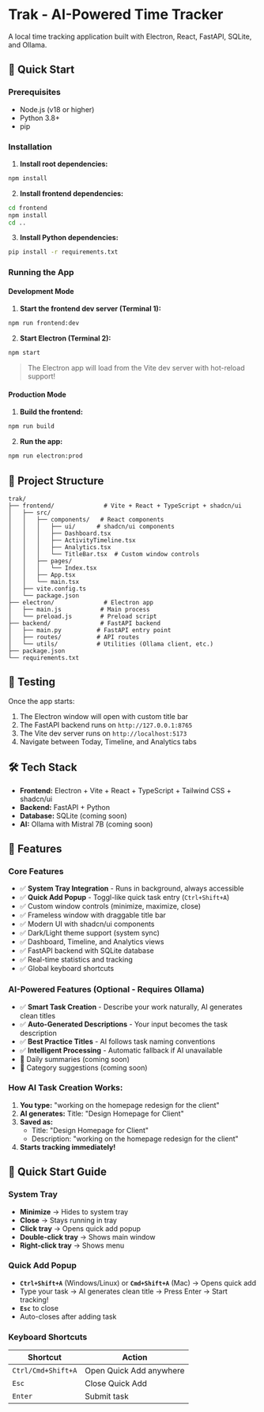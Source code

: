 # Trak - AI-Powered Time Tracker

A local time tracking application built with Electron, React, FastAPI, SQLite, and Ollama.

## 🚀 Quick Start

### Prerequisites
- Node.js (v18 or higher)
- Python 3.8+
- pip

### Installation

1. **Install root dependencies:**
```bash
npm install
```

2. **Install frontend dependencies:**
```bash
cd frontend
npm install
cd ..
```

3. **Install Python dependencies:**
```bash
pip install -r requirements.txt
```

### Running the App

#### Development Mode

1. **Start the frontend dev server (Terminal 1):**
```bash
npm run frontend:dev
```

2. **Start Electron (Terminal 2):**
```bash
npm start
```

> The Electron app will load from the Vite dev server with hot-reload support!

#### Production Mode

1. **Build the frontend:**
```bash
npm run build
```

2. **Run the app:**
```bash
npm run electron:prod
```

## 📁 Project Structure

```
trak/
├── frontend/              # Vite + React + TypeScript + shadcn/ui
│   ├── src/
│   │   ├── components/   # React components
│   │   │   ├── ui/      # shadcn/ui components
│   │   │   ├── Dashboard.tsx
│   │   │   ├── ActivityTimeline.tsx
│   │   │   ├── Analytics.tsx
│   │   │   └── TitleBar.tsx  # Custom window controls
│   │   ├── pages/
│   │   │   └── Index.tsx
│   │   ├── App.tsx
│   │   └── main.tsx
│   ├── vite.config.ts
│   └── package.json
├── electron/              # Electron app
│   ├── main.js           # Main process
│   └── preload.js        # Preload script
├── backend/              # FastAPI backend
│   ├── main.py          # FastAPI entry point
│   ├── routes/          # API routes
│   └── utils/           # Utilities (Ollama client, etc.)
├── package.json
└── requirements.txt
```

## 🧪 Testing

Once the app starts:
1. The Electron window will open with custom title bar
2. The FastAPI backend runs on `http://127.0.0.1:8765`
3. The Vite dev server runs on `http://localhost:5173`
4. Navigate between Today, Timeline, and Analytics tabs

## 🛠️ Tech Stack

- **Frontend:** Electron + Vite + React + TypeScript + Tailwind CSS + shadcn/ui
- **Backend:** FastAPI + Python
- **Database:** SQLite (coming soon)
- **AI:** Ollama with Mistral 7B (coming soon)

## 🎨 Features

### Core Features
- ✅ **System Tray Integration** - Runs in background, always accessible
- ✅ **Quick Add Popup** - Toggl-like quick task entry (`Ctrl+Shift+A`)
- ✅ Custom window controls (minimize, maximize, close)
- ✅ Frameless window with draggable title bar
- ✅ Modern UI with shadcn/ui components
- ✅ Dark/Light theme support (system sync)
- ✅ Dashboard, Timeline, and Analytics views
- ✅ FastAPI backend with SQLite database
- ✅ Real-time statistics and tracking
- ✅ Global keyboard shortcuts

### AI-Powered Features (Optional - Requires Ollama)
- ✅ **Smart Task Creation** - Describe your work naturally, AI generates clean titles
- ✅ **Auto-Generated Descriptions** - Your input becomes the task description
- ✅ **Best Practice Titles** - AI follows task naming conventions
- ✅ **Intelligent Processing** - Automatic fallback if AI unavailable
- 🔄 Daily summaries (coming soon)
- 🔄 Category suggestions (coming soon)

### How AI Task Creation Works:
1. **You type:** "working on the homepage redesign for the client"
2. **AI generates:** Title: "Design Homepage for Client"
3. **Saved as:** 
   - Title: "Design Homepage for Client"
   - Description: "working on the homepage redesign for the client"
4. **Starts tracking immediately!**

## 🚀 Quick Start Guide

### **System Tray**
- **Minimize** → Hides to system tray
- **Close** → Stays running in tray
- **Click tray** → Opens quick add popup
- **Double-click tray** → Shows main window
- **Right-click tray** → Shows menu

### **Quick Add Popup**
- **`Ctrl+Shift+A`** (Windows/Linux) or **`Cmd+Shift+A`** (Mac) → Opens quick add
- Type your task → AI generates clean title → Press Enter → Start tracking!
- **`Esc`** to close
- Auto-closes after adding task

### **Keyboard Shortcuts**
| Shortcut | Action |
|----------|--------|
| `Ctrl/Cmd+Shift+A` | Open Quick Add anywhere |
| `Esc` | Close Quick Add |
| `Enter` | Submit task |

